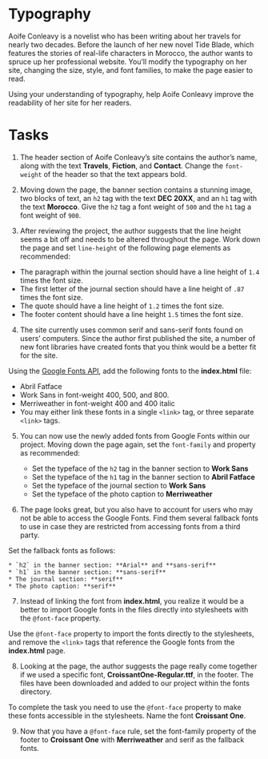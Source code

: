 # Typography
Aoife Conleavy is a novelist who has been writing about her travels for nearly two decades. Before the launch of her new novel Tide Blade, which features the stories of real-life characters in Morocco, the author wants to spruce up her professional website. You’ll modify the typography on her site, changing the size, style, and font families, to make the page easier to read.

Using your understanding of typography, help Aoife Conleavy improve the readability of her site for her readers.

# Tasks

1. The header section of Aoife Conleavy’s site contains the author’s name, along with the text **Travels**, **Fiction**, and **Contact**. Change the `font-weight` of the header so that the text appears bold.

2. Moving down the page, the banner section contains a stunning image, two blocks of text, an `h2` tag with the text **DEC 20XX**, and an `h1` tag with the text **Morocco**. Give the `h2` tag a font weight of `500` and the `h1` tag a font weight of `900`.

3. After reviewing the project, the author suggests that the line height seems a bit off and needs to be altered throughout the page. Work down the page and set `line-height` of the following page elements as recommended:
  * The paragraph within the journal section should have a line height of `1.4` times the font size.
  * The first letter of the journal section should have a line height of `.87` times the font size.
  * The quote should have a line height of `1.2` times the font size.
  * The footer content should have a line height `1.5` times the font size.

4. The site currently uses common serif and sans-serif fonts found on users’ computers. Since the author first published the site, a number of new font libraries have created fonts that you think would be a better fit for the site.

  Using the [Google Fonts API](http://fonts.google.com), add the following fonts to the **index.html** file:
  * Abril Fatface
  * Work Sans in font-weight 400, 500, and 800.
  * Merriweather in font-weight 400 and 400 italic
  * You may either link these fonts in a single `<link>` tag, or three separate `<link>` tags.

5. You can now use the newly added fonts from Google Fonts within our project. Moving down the page again, set the `font-family` and property as recommended:

    * Set the typeface of the `h2` tag in the banner section to **Work Sans**
    * Set the typeface of the `h1` tag in the banner section to **Abril Fatface**
    * Set the typeface of the journal section to **Work Sans**
    * Set the typeface of the photo caption to **Merriweather**

6. The page looks great, but you also have to account for users who may not be able to access the Google Fonts. Find them several fallback fonts to use in case they are restricted from accessing fonts from a third party.
 
 Set the fallback fonts as follows:
    
    * `h2` in the banner section: **Arial** and **sans-serif**
    * `h1` in the banner section: **sans-serif**
    * The journal section: **serif**
    * The photo caption: **serif**

7. Instead of linking the font from **index.html**, you realize it would be a better to import Google fonts in the files directly into stylesheets with the `@font-face` property.

 Use the `@font-face` property to import the fonts directly to the stylesheets, and remove the `<link>` tags that reference the Google fonts from the **index.html** page.

8. Looking at the page, the author suggests the page really come together if we used a specific font, **CroissantOne-Regular.ttf**, in the footer. The files have been downloaded and added to our project within the fonts directory.

 To complete the task you need to use the `@font-face` property to make these fonts accessible in the stylesheets. Name the font **Croissant One**.

9. Now that you have a `@font-face` rule, set the font-family property of the footer to **Croissant One** with **Merriweather** and serif as the fallback fonts.
